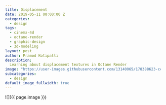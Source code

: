 ```yaml
---
title: Displacement
date: 2019-05-11 00:00:00 Z
categories:
  - design
tags:
  - cinema-4d
  - octane-render
  - graphic-design
  - 3d-modeling
layout: post
author: Pramod Kotipalli
description:
  Learning about displacement textures in Octane Render
image: "https://user-images.githubusercontent.com/13140065/178388623-cc44629d-1f90-40f9-9269-bdeafb1ee82f.png"
subcategories:
  - design
default_image_fullwidth: true
---
```


![]({{ page.image }})

